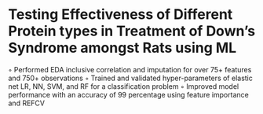 # Testing Effectiveness of Different Protein types in Treatment of Down’s Syndrome amongst Rats using ML

◦ Performed EDA inclusive correlation and imputation for over 75+ features and 750+ observations
◦ Trained and validated hyper-parameters of elastic net LR, NN, SVM, and RF for a classification problem
◦ Improved model performance with an accuracy of 99 percentage using feature importance and REFCV
